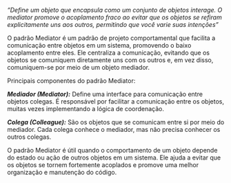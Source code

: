 *“Define um objeto que encapsula como um conjunto de objetos interage. O mediator promove o acoplamento fraco ao evitar que os objetos se refiram explicitamente uns aos outros, permitindo que você varie suas intenções”*

O padrão Mediator é um padrão de projeto comportamental que facilita a comunicação entre objetos em um sistema, promovendo o baixo acoplamento entre eles. Ele centraliza a comunicação, evitando que os objetos se comuniquem diretamente uns com os outros e, em vez disso, comuniquem-se por meio de um objeto mediador.

Principais componentes do padrão Mediator:

***Mediador (Mediator):*** Define uma interface para comunicação entre objetos colegas. É responsável por facilitar a comunicação entre os objetos, muitas vezes implementando a lógica de coordenação.

***Colega (Colleague):*** São os objetos que se comunicam entre si por meio do mediador. Cada colega conhece o mediador, mas não precisa conhecer os outros colegas.

O padrão Mediator é útil quando o comportamento de um objeto depende do estado ou ação de outros objetos em um sistema. Ele ajuda a evitar que os objetos se tornem fortemente acoplados e promove uma melhor organização e manutenção do código.
